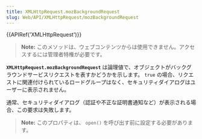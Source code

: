 ```yaml
---
title: XMLHttpRequest.mozBackgroundRequest
slug: Web/API/XMLHttpRequest/mozBackgroundRequest
---
```

{{APIRef('XMLHttpRequest')}}

> **Note:** このメソッドは、ウェブコンテンツからは使用できません。アクセスするには管理者特権が必要です。

**`XMLHttpRequest.mozBackgroundRequest`** は論理値で、オブジェクトがバックグラウンドサービスリクエストを表すかどうかを示します。 `true` の場合、リクエストに関連付けられているロードグループはなく、セキュリティダイアログはユーザーに表示されません。

通常、セキュリティダイアログ（認証や不正な証明書通知など）が表示される場合、この要求は失敗します。

> **Note:** このプロパティは、 `open()` を呼び出す前に設定する必要があります。
